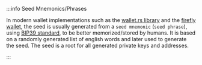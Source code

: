 :::info Seed Mnemonics/Phrases

In modern wallet implementations such as the [wallet.rs library](/wallet.rs/welcome) and the
[firefly wallet](https://blog.iota.org/firefly-beta-release/), the seed is usually generated from a `seed mnemonic`
(`seed phrase`), using [BIP39 standard](https://en.bitcoin.it/wiki/BIP_0039), to be better memorized/stored by humans.
It is based on a randomly generated list of english words and later used to generate the seed. The seed is a root for
all generated private keys and addresses.

:::

